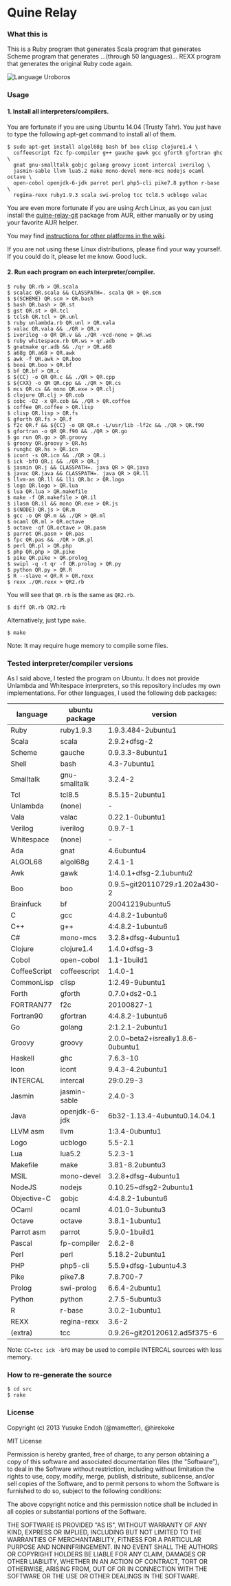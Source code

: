 # Quine Relay

### What this is

This is a Ruby program that generates
Scala program that generates
Scheme program that generates
...(through 50 languages)...
REXX program that generates
the original Ruby code again.

![Language Uroboros][langs]

[langs]: https://raw.github.com/mame/quine-relay/master/langs.png

### Usage

#### 1. Install all interpreters/compilers.

You are fortunate if you are using Ubuntu 14.04 (Trusty Tahr).
You just have to type the following apt-get command to install all of them.

    $ sudo apt-get install algol68g bash bf boo clisp clojure1.4 \
      coffeescript f2c fp-compiler g++ gauche gawk gcc gforth gfortran ghc \
      gnat gnu-smalltalk gobjc golang groovy icont intercal iverilog \
      jasmin-sable llvm lua5.2 make mono-devel mono-mcs nodejs ocaml octave \
      open-cobol openjdk-6-jdk parrot perl php5-cli pike7.8 python r-base \
      regina-rexx ruby1.9.3 scala swi-prolog tcc tcl8.5 ucblogo valac

You are even more fortunate if you are using Arch Linux, as you can just install the [quine-relay-git](https://aur.archlinux.org/packages/quine-relay-git/) package from AUR, either manually or by using your favorite AUR helper.

You may find [instructions for other platforms in the wiki](https://github.com/mame/quine-relay/wiki/Installation).

If you are not using these Linux distributions, please find your way yourself.
If you could do it, please let me know.  Good luck.

#### 2. Run each program on each interpreter/compiler.

    $ ruby QR.rb > QR.scala
    $ scalac QR.scala && CLASSPATH=. scala QR > QR.scm
    $ $(SCHEME) QR.scm > QR.bash
    $ bash QR.bash > QR.st
    $ gst QR.st > QR.tcl
    $ tclsh QR.tcl > QR.unl
    $ ruby unlambda.rb QR.unl > QR.vala
    $ valac QR.vala && ./QR > QR.v
    $ iverilog -o QR QR.v && ./QR -vcd-none > QR.ws
    $ ruby whitespace.rb QR.ws > qr.adb
    $ gnatmake qr.adb && ./qr > QR.a68
    $ a68g QR.a68 > QR.awk
    $ awk -f QR.awk > QR.boo
    $ booi QR.boo > QR.bf
    $ bf QR.bf > QR.c
    $ ${CC} -o QR QR.c && ./QR > QR.cpp
    $ ${CXX} -o QR QR.cpp && ./QR > QR.cs
    $ mcs QR.cs && mono QR.exe > QR.clj
    $ clojure QR.clj > QR.cob
    $ cobc -O2 -x QR.cob && ./QR > QR.coffee
    $ coffee QR.coffee > QR.lisp
    $ clisp QR.lisp > QR.fs
    $ gforth QR.fs > QR.f
    $ f2c QR.f && ${CC} -o QR QR.c -L/usr/lib -lf2c && ./QR > QR.f90
    $ gfortran -o QR QR.f90 && ./QR > QR.go
    $ go run QR.go > QR.groovy
    $ groovy QR.groovy > QR.hs
    $ runghc QR.hs > QR.icn
    $ icont -s QR.icn && ./QR > QR.i
    $ ick -bfO QR.i && ./QR > QR.j
    $ jasmin QR.j && CLASSPATH=. java QR > QR.java
    $ javac QR.java && CLASSPATH=. java QR > QR.ll
    $ llvm-as QR.ll && lli QR.bc > QR.logo
    $ logo QR.logo > QR.lua
    $ lua QR.lua > QR.makefile
    $ make -f QR.makefile > QR.il
    $ ilasm QR.il && mono QR.exe > QR.js
    $ $(NODE) QR.js > QR.m
    $ gcc -o QR QR.m && ./QR > QR.ml
    $ ocaml QR.ml > QR.octave
    $ octave -qf QR.octave > QR.pasm
    $ parrot QR.pasm > QR.pas
    $ fpc QR.pas && ./QR > QR.pl
    $ perl QR.pl > QR.php
    $ php QR.php > QR.pike
    $ pike QR.pike > QR.prolog
    $ swipl -q -t qr -f QR.prolog > QR.py
    $ python QR.py > QR.R
    $ R --slave < QR.R > QR.rexx
    $ rexx ./QR.rexx > QR2.rb

You will see that `QR.rb` is the same as `QR2.rb`.

    $ diff QR.rb QR2.rb

Alternatively, just type `make`.

    $ make

Note: It may require huge memory to compile some files.

### Tested interpreter/compiler versions

As I said above, I tested the program on Ubuntu.
It does not provide Unlambda and Whitespace interpreters,
so this repository includes my own implementations.
For other languages, I used the following deb packages:

language     |ubuntu package |version
-------------|---------------|-----------------------------------
Ruby         |ruby1.9.3      |1.9.3.484-2ubuntu1
Scala        |scala          |2.9.2+dfsg-2
Scheme       |gauche         |0.9.3.3-8ubuntu1
Shell        |bash           |4.3-7ubuntu1
Smalltalk    |gnu-smalltalk  |3.2.4-2
Tcl          |tcl8.5         |8.5.15-2ubuntu1
Unlambda     |(none)         |-
Vala         |valac          |0.22.1-0ubuntu1
Verilog      |iverilog       |0.9.7-1
Whitespace   |(none)         |-
Ada          |gnat           |4.6ubuntu4
ALGOL68      |algol68g       |2.4.1-1
Awk          |gawk           |1:4.0.1+dfsg-2.1ubuntu2
Boo          |boo            |0.9.5~git20110729.r1.202a430-2
Brainfuck    |bf             |20041219ubuntu5
C            |gcc            |4:4.8.2-1ubuntu6
C++          |g++            |4:4.8.2-1ubuntu6
C#           |mono-mcs       |3.2.8+dfsg-4ubuntu1
Clojure      |clojure1.4     |1.4.0+dfsg-3
Cobol        |open-cobol     |1.1-1build1
CoffeeScript |coffeescript   |1.4.0-1
CommonLisp   |clisp          |1:2.49-9ubuntu1
Forth        |gforth         |0.7.0+ds2-0.1
FORTRAN77    |f2c            |20100827-1
Fortran90    |gfortran       |4:4.8.2-1ubuntu6
Go           |golang         |2:1.2.1-2ubuntu1
Groovy       |groovy         |2.0.0~beta2+isreally1.8.6-0ubuntu1
Haskell      |ghc            |7.6.3-10
Icon         |icont          |9.4.3-4.2ubuntu1
INTERCAL     |intercal       |29:0.29-3
Jasmin       |jasmin-sable   |2.4.0-3
Java         |openjdk-6-jdk  |6b32-1.13.4-4ubuntu0.14.04.1
LLVM asm     |llvm           |1:3.4-0ubuntu1
Logo         |ucblogo        |5.5-2.1
Lua          |lua5.2         |5.2.3-1
Makefile     |make           |3.81-8.2ubuntu3
MSIL         |mono-devel     |3.2.8+dfsg-4ubuntu1
NodeJS       |nodejs         |0.10.25~dfsg2-2ubuntu1
Objective-C  |gobjc          |4:4.8.2-1ubuntu6
OCaml        |ocaml          |4.01.0-3ubuntu3
Octave       |octave         |3.8.1-1ubuntu1
Parrot asm   |parrot         |5.9.0-1build1
Pascal       |fp-compiler    |2.6.2-8
Perl         |perl           |5.18.2-2ubuntu1
PHP          |php5-cli       |5.5.9+dfsg-1ubuntu4.3
Pike         |pike7.8        |7.8.700-7
Prolog       |swi-prolog     |6.6.4-2ubuntu1
Python       |python         |2.7.5-5ubuntu3
R            |r-base         |3.0.2-1ubuntu1
REXX         |regina-rexx    |3.6-2
(extra)      |tcc            |0.9.26~git20120612.ad5f375-6

Note: `CC=tcc ick -bfO` may be used to compile INTERCAL sources
with less memory.

### How to re-generate the source

    $ cd src
    $ rake

### License

Copyright (c) 2013 Yusuke Endoh (@mametter), @hirekoke

MIT License

Permission is hereby granted, free of charge, to any person obtaining
a copy of this software and associated documentation files (the
"Software"), to deal in the Software without restriction, including
without limitation the rights to use, copy, modify, merge, publish,
distribute, sublicense, and/or sell copies of the Software, and to
permit persons to whom the Software is furnished to do so, subject to
the following conditions:

The above copyright notice and this permission notice shall be
included in all copies or substantial portions of the Software.

THE SOFTWARE IS PROVIDED "AS IS", WITHOUT WARRANTY OF ANY KIND,
EXPRESS OR IMPLIED, INCLUDING BUT NOT LIMITED TO THE WARRANTIES OF
MERCHANTABILITY, FITNESS FOR A PARTICULAR PURPOSE AND
NONINFRINGEMENT. IN NO EVENT SHALL THE AUTHORS OR COPYRIGHT HOLDERS BE
LIABLE FOR ANY CLAIM, DAMAGES OR OTHER LIABILITY, WHETHER IN AN ACTION
OF CONTRACT, TORT OR OTHERWISE, ARISING FROM, OUT OF OR IN CONNECTION
WITH THE SOFTWARE OR THE USE OR OTHER DEALINGS IN THE SOFTWARE.

